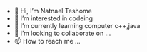 - 👋 Hi, I’m Natnael Teshome
- 👀 I’m interested in codeing
- 🌱 I’m currently learning computer c++,java
- 💞️ I’m looking to collaborate on ...
- 📫 How to reach me ...

<!---
Natnael/nteshome is a ✨ special ✨ repository because its `README.md` (this file) appears on your GitHub profile.
You can click the Preview link to take a look at your changes.
--->
